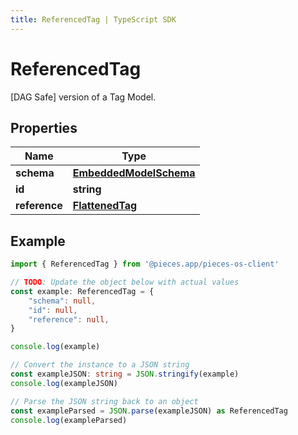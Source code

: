 ```yaml
---
title: ReferencedTag | TypeScript SDK
---
```



# ReferencedTag

[DAG Safe] version of a Tag Model. 

## Properties

Name | Type
------------ | -------------
**schema** | [**EmbeddedModelSchema**](EmbeddedModelSchema)
**id** | **string**
**reference** | [**FlattenedTag**](FlattenedTag)

## Example

```typescript
import { ReferencedTag } from '@pieces.app/pieces-os-client'

// TODO: Update the object below with actual values
const example: ReferencedTag = {
    "schema": null,
    "id": null,
    "reference": null,
}

console.log(example)

// Convert the instance to a JSON string
const exampleJSON: string = JSON.stringify(example)
console.log(exampleJSON)

// Parse the JSON string back to an object
const exampleParsed = JSON.parse(exampleJSON) as ReferencedTag
console.log(exampleParsed)
```


